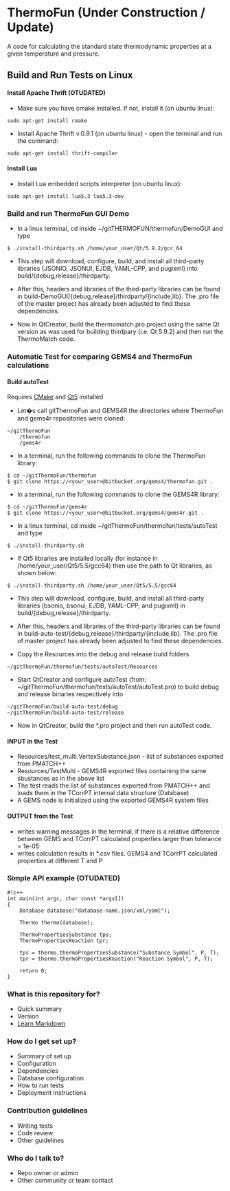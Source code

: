 # ThermoFun (Under Construction / Update)

A code for calculating the standard state thermodynamic properties at a given temperature and pressure.

## Build and Run Tests on Linux

#### Install Apache Thrift (OTUDATED)

* Make sure you have cmake installed. If not, install it (on ubuntu linux):
~~~
sudo apt-get install cmake
~~~

* Install Apache Thrift v.0.9.1 (on ubuntu linux) - open the terminal and run the command:
~~~
sudo apt-get install thrift-compiler
~~~

#### Install Lua

* Install Lua embedded scripts interpreter (on ubuntu linux):
~~~
sudo apt-get install lua5.3 lua5.3-dev
~~~

### Build and run ThermoFun GUI Demo

* In a linux terminal, cd inside ~/gitTHERMOFUN/thermofun/DemoGUI and type
~~~
$ ./install-thirdparty.sh /home/your_user/Qt/5.9.2/gcc_64
~~~

* This step will download, configure, build, and install all third-party libraries (JSONIO, JSONUI, EJDB, YAML-CPP, and pugixml) into build/{debug,release}/thirdparty.

* After this, headers and libraries of the third-party libraries can be found in build-DemoGUI/{debug,release}/thirdparty/{include,lib}. The .pro file of the master project has already been adjusted to find these dependencies.

* Now in QtCreator, build the thermomatch.pro project using the same Qt version as was used for building thirdpary (i.e. Qt 5.9.2) and then run the ThermoMatch code. 


### Automatic Test for comparing GEMS4 and ThermoFun calculations

#### Build autoTest

Requires [CMake](http://www.cmake.org/) and [Qt5](http:/www.qt.io/) installed

* Let�s call gitThermoFun and GEMS4R the directories where ThermoFun and gems4r repositories were cloned:
~~~
~/gitThermoFun
    /thermofun
    /gems4r
~~~

* In a terminal, run the following commands to clone the ThermoFun library:
~~~
$ cd ~/gitThermoFun/thermofun
$ git clone https://<your_user>@bitbucket.org/gems4/thermofun.git .
~~~

* In a terminal, run the following commands to clone the GEMS4R library:
~~~
$ cd ~/gitThermoFun/gems4r
$ git clone https://<your_user>@bitbucket.org/gems4/gems4r.git .
~~~

* In a linux terminal, cd inside ~/gitThermoFun/thermofun/tests/autoTest and type
~~~
$ ./install-thirdparty.sh
~~~

* If Qt5 libraries are installed locally (for instance in /home/your_user/Qt5/5.5/gcc64) then use the path to Qt libraries, as shown below:
~~~
$ ./install-thirdparty.sh /home/your_user/Qt5/5.5/gcc64
~~~

* This step will download, configure, build, and install all third-party libraries (bsonio, bsonui, EJDB, YAML-CPP, and pugixml) in build/{debug,release}/thirdparty.

* After this, headers and libraries of the third-party libraries can be found in build-auto-test/{debug,release}/thirdparty/{include,lib}. The .pro file of master project has already been adjusted to find these dependencies.

* Copy the Resources into the debug and release build folders 
~~~
~/gitThermoFun/thermofun/tests/autoTest/Resources
~~~

* Start QtCreator and configure autoTest (from: ~/gitThermoFun/thermofun/tests/autoTest/autoTest.pro) to build debug and release binaries respectively into
~~~
~/gitThermoFun/build-auto-test/debug
~/gitThermoFun/build-auto-test/release
~~~

* Now in QtCreator, build the *.pro project and then run autoTest code.

#### INPUT in the Test

* Resources/test_multi.VertexSubstance.json - list of substances exported from PMATCH++
* Resources/TestMulti - GEMS4R exported files containing the same sbustances as in the above list
* The test reads the list of substances exported from PMATCH++ and loads them in the TCorrPT internal data structure (Database)
* A GEMS node is initialized using the exported GEMS4R system files

#### OUTPUT from the Test

* writes warning messages in the terminal, if there is a relative difference between GEMS and TCorrPT calculated properties larger than tolerance = 1e-05
* writes calculation results in *.csv files. GEMS4 and TCorrPT calculated properties at different T and P  


### Simple API example (OTUDATED)

```
#!c++
int main(int argc, char const *argv[])
{
    Database database("database-name.json/xml/yaml");

    Thermo thermo(database);

    ThermoPropertiesSubstance tps;
    ThermoPropertiesReaction tpr;

    tps = thermo.thermoPropertiesSubstance("Substance Symbol", P, T);
    tpr = thermo.thermoPropertiesReaction("Reaction Symbol", P, T);

    return 0;
}
```

### What is this repository for? ###

* Quick summary
* Version
* [Learn Markdown](https://bitbucket.org/tutorials/markdowndemo)

### How do I get set up? ###

* Summary of set up
* Configuration
* Dependencies
* Database configuration
* How to run tests
* Deployment instructions

### Contribution guidelines ###

* Writing tests
* Code review
* Other guidelines

### Who do I talk to? ###

* Repo owner or admin
* Other community or team contact